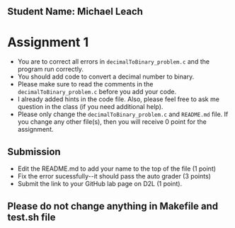 
## Student Name: Michael Leach

# Assignment 1

- You are to correct all errors in `decimalToBinary_problem.c` and the program run correctly. 
- You should add code to convert a decimal number to binary. 
- Please make sure to read the comments in the `decimalToBinary_problem.c` before you add your code. 
- I already added hints in the code file. Also, please feel free to ask me question in the class (if you need additional help).
- Please only change the `decimalToBinary_problem.c` and `README.md` file. If you change any other file(s), then you will receive 0 point for the assignment. 


## Submission

- Edit the README.md to add your name to the top of the file (1 point)
- Fix the error sucessfully--it should pass the auto grader (3 points)   
- Submit the link to your GitHub lab page on D2L (1 point). 

## Please do not change anything in Makefile and test.sh file
